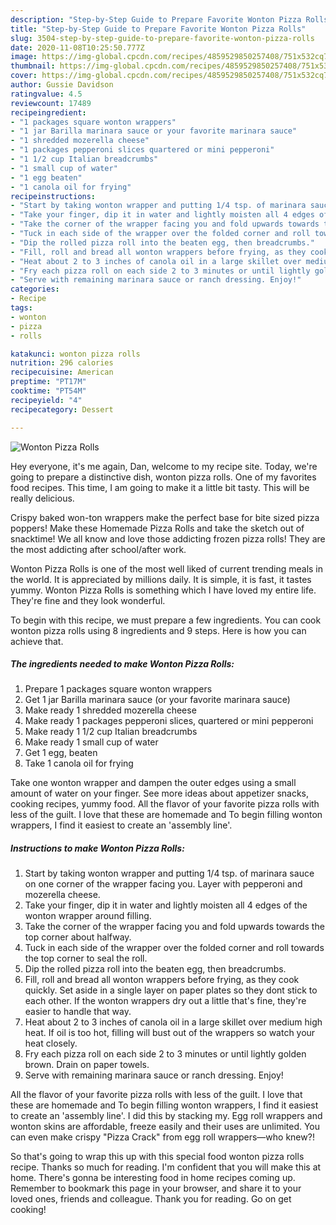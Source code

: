 ```yaml
---
description: "Step-by-Step Guide to Prepare Favorite Wonton Pizza Rolls"
title: "Step-by-Step Guide to Prepare Favorite Wonton Pizza Rolls"
slug: 3504-step-by-step-guide-to-prepare-favorite-wonton-pizza-rolls
date: 2020-11-08T10:25:50.777Z
image: https://img-global.cpcdn.com/recipes/4859529850257408/751x532cq70/wonton-pizza-rolls-recipe-main-photo.jpg
thumbnail: https://img-global.cpcdn.com/recipes/4859529850257408/751x532cq70/wonton-pizza-rolls-recipe-main-photo.jpg
cover: https://img-global.cpcdn.com/recipes/4859529850257408/751x532cq70/wonton-pizza-rolls-recipe-main-photo.jpg
author: Gussie Davidson
ratingvalue: 4.5
reviewcount: 17489
recipeingredient:
- "1 packages square wonton wrappers"
- "1 jar Barilla marinara sauce or your favorite marinara sauce"
- "1 shredded mozerella cheese"
- "1 packages pepperoni slices quartered or mini pepperoni"
- "1 1/2 cup Italian breadcrumbs"
- "1 small cup of water"
- "1 egg beaten"
- "1 canola oil for frying"
recipeinstructions:
- "Start by taking wonton wrapper and putting 1/4 tsp. of marinara sauce on one corner of the wrapper facing you. Layer with pepperoni and mozerella cheese."
- "Take your finger, dip it in water and lightly moisten all 4 edges of the wonton wrapper around filling."
- "Take the corner of the wrapper facing you and fold upwards towards the top corner about halfway."
- "Tuck in each side of the wrapper over the folded corner and roll towards the top corner to seal the roll."
- "Dip the rolled pizza roll into the beaten egg, then breadcrumbs."
- "Fill, roll and bread all wonton wrappers before frying, as they cook quickly. Set aside in a single layer on paper plates so they dont stick to each other. If the wonton wrappers dry out a little that&#39;s fine, they&#39;re easier to handle that way."
- "Heat about 2 to 3 inches of canola oil in a large skillet over medium high heat. If oil is too hot, filling will bust out of the wrappers so watch your heat closely."
- "Fry each pizza roll on each side 2 to 3 minutes or until lightly golden brown. Drain on paper towels."
- "Serve with remaining marinara sauce or ranch dressing. Enjoy!"
categories:
- Recipe
tags:
- wonton
- pizza
- rolls

katakunci: wonton pizza rolls 
nutrition: 296 calories
recipecuisine: American
preptime: "PT17M"
cooktime: "PT54M"
recipeyield: "4"
recipecategory: Dessert

---
```



![Wonton Pizza Rolls](https://img-global.cpcdn.com/recipes/4859529850257408/751x532cq70/wonton-pizza-rolls-recipe-main-photo.jpg)

Hey everyone, it's me again, Dan, welcome to my recipe site. Today, we're going to prepare a distinctive dish, wonton pizza rolls. One of my favorites food recipes. This time, I am going to make it a little bit tasty. This will be really delicious.

Crispy baked won-ton wrappers make the perfect base for bite sized pizza poppers! Make these Homemade Pizza Rolls and take the sketch out of snacktime! We all know and love those addicting frozen pizza rolls! They are the most addicting after school/after work.

Wonton Pizza Rolls is one of the most well liked of current trending meals in the world. It is appreciated by millions daily. It is simple, it is fast, it tastes yummy. Wonton Pizza Rolls is something which I have loved my entire life. They're fine and they look wonderful.


To begin with this recipe, we must prepare a few ingredients. You can cook wonton pizza rolls using 8 ingredients and 9 steps. Here is how you can achieve that.

<!--inarticleads1-->

##### The ingredients needed to make Wonton Pizza Rolls:

1. Prepare 1 packages square wonton wrappers
1. Get 1 jar Barilla marinara sauce (or your favorite marinara sauce)
1. Make ready 1 shredded mozerella cheese
1. Make ready 1 packages pepperoni slices, quartered or mini pepperoni
1. Make ready 1 1/2 cup Italian breadcrumbs
1. Make ready 1 small cup of water
1. Get 1 egg, beaten
1. Take 1 canola oil for frying


Take one wonton wrapper and dampen the outer edges using a small amount of water on your finger. See more ideas about appetizer snacks, cooking recipes, yummy food. All the flavor of your favorite pizza rolls with less of the guilt. I love that these are homemade and To begin filling wonton wrappers, I find it easiest to create an &#39;assembly line&#39;. 

<!--inarticleads2-->

##### Instructions to make Wonton Pizza Rolls:

1. Start by taking wonton wrapper and putting 1/4 tsp. of marinara sauce on one corner of the wrapper facing you. Layer with pepperoni and mozerella cheese.
1. Take your finger, dip it in water and lightly moisten all 4 edges of the wonton wrapper around filling.
1. Take the corner of the wrapper facing you and fold upwards towards the top corner about halfway.
1. Tuck in each side of the wrapper over the folded corner and roll towards the top corner to seal the roll.
1. Dip the rolled pizza roll into the beaten egg, then breadcrumbs.
1. Fill, roll and bread all wonton wrappers before frying, as they cook quickly. Set aside in a single layer on paper plates so they dont stick to each other. If the wonton wrappers dry out a little that&#39;s fine, they&#39;re easier to handle that way.
1. Heat about 2 to 3 inches of canola oil in a large skillet over medium high heat. If oil is too hot, filling will bust out of the wrappers so watch your heat closely.
1. Fry each pizza roll on each side 2 to 3 minutes or until lightly golden brown. Drain on paper towels.
1. Serve with remaining marinara sauce or ranch dressing. Enjoy!


All the flavor of your favorite pizza rolls with less of the guilt. I love that these are homemade and To begin filling wonton wrappers, I find it easiest to create an &#39;assembly line&#39;. I did this by stacking my. Egg roll wrappers and wonton skins are affordable, freeze easily and their uses are unlimited. You can even make crispy &#34;Pizza Crack&#34; from egg roll wrappers—who knew?! 

So that's going to wrap this up with this special food wonton pizza rolls recipe. Thanks so much for reading. I'm confident that you will make this at home. There's gonna be interesting food in home recipes coming up. Remember to bookmark this page in your browser, and share it to your loved ones, friends and colleague. Thank you for reading. Go on get cooking!
